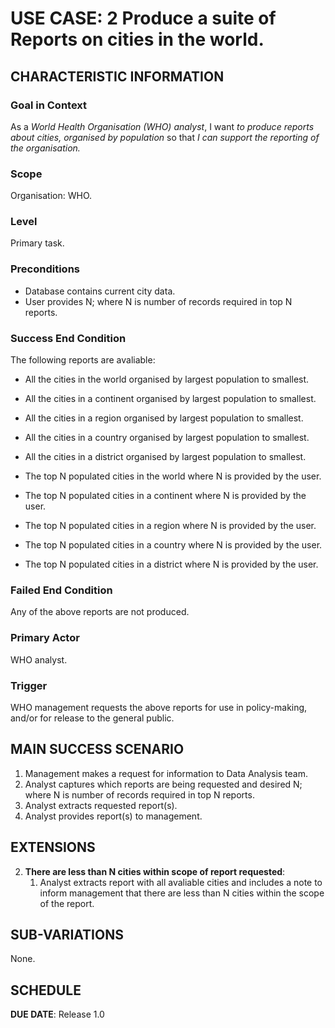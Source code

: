 # USE CASE: 2  Produce a suite of Reports on cities in the world.

## CHARACTERISTIC INFORMATION

### Goal in Context

As a *World Health Organisation (WHO) analyst*, I want *to produce reports about cities, organised by population* so that *I can support the reporting of the organisation.*

### Scope

Organisation: WHO.

### Level

Primary task.

### Preconditions

* Database contains current city data.
* User provides N; where N is number of records required in top N reports.

### Success End Condition

The following reports are avaliable:
* All the cities in the world organised by largest population to smallest.
* All the cities in a continent organised by largest population to smallest.
* All the cities in a region organised by largest population to smallest.
* All the cities in a country organised by largest population to smallest.
* All the cities in a district organised by largest population to smallest.

* The top N populated cities in the world where N is provided by the user.
* The top N populated cities in a continent where N is provided by the user.
* The top N populated cities in a region where N is provided by the user.
* The top N populated cities in a country where N is provided by the user.
* The top N populated cities in a district where N is provided by the user.

### Failed End Condition

Any of the above reports are not produced.

### Primary Actor

WHO analyst.

### Trigger

WHO management requests the above reports for use in policy-making, and/or for release to the general public.

## MAIN SUCCESS SCENARIO

1. Management makes a request for information to Data Analysis team.
2. Analyst captures which reports are being requested and desired N; where N is number of records required in top N reports.
3. Analyst extracts requested report(s).
4. Analyst provides report(s) to management.

## EXTENSIONS

2. **There are less than N cities within scope of report requested**:
   1. Analyst extracts report with all avaliable cities and includes a note to inform management that there are less than N cities within the scope of the report.

## SUB-VARIATIONS

None.

## SCHEDULE

**DUE DATE**: Release 1.0